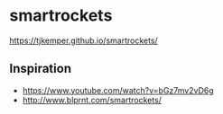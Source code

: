 # smartrockets
https://tjkemper.github.io/smartrockets/

## Inspiration
* https://www.youtube.com/watch?v=bGz7mv2vD6g
* http://www.blprnt.com/smartrockets/

